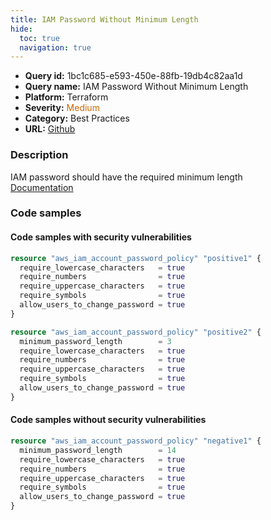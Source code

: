 ```yaml
---
title: IAM Password Without Minimum Length
hide:
  toc: true
  navigation: true
---
```


<style>
  .highlight .hll {
    background-color: #ff171742;
  }
  .md-content {
    max-width: 1100px;
    margin: 0 auto;
  }
</style>

-   **Query id:** 1bc1c685-e593-450e-88fb-19db4c82aa1d
-   **Query name:** IAM Password Without Minimum Length
-   **Platform:** Terraform
-   **Severity:** <span style="color:#C60">Medium</span>
-   **Category:** Best Practices
-   **URL:** [Github](https://github.com/Checkmarx/kics/tree/master/assets/queries/terraform/aws/iam_password_without_minimum_length)

### Description
IAM password should have the required minimum length<br>
[Documentation](https://registry.terraform.io/providers/hashicorp/aws/latest/docs/resources/iam_account_password_policy)

### Code samples
#### Code samples with security vulnerabilities
```tf title="Positive test num. 1 - tf file" hl_lines="1 10"
resource "aws_iam_account_password_policy" "positive1" {
  require_lowercase_characters   = true
  require_numbers                = true
  require_uppercase_characters   = true
  require_symbols                = true
  allow_users_to_change_password = true
}

resource "aws_iam_account_password_policy" "positive2" {
  minimum_password_length        = 3
  require_lowercase_characters   = true
  require_numbers                = true
  require_uppercase_characters   = true
  require_symbols                = true
  allow_users_to_change_password = true
}

```


#### Code samples without security vulnerabilities
```tf title="Negative test num. 1 - tf file"
resource "aws_iam_account_password_policy" "negative1" {
  minimum_password_length        = 14
  require_lowercase_characters   = true
  require_numbers                = true
  require_uppercase_characters   = true
  require_symbols                = true
  allow_users_to_change_password = true
}

```
